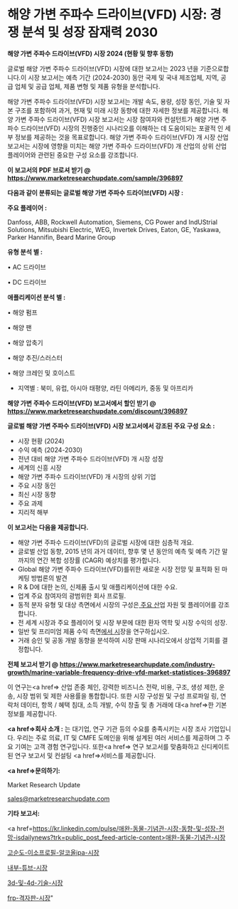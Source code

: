 # 해양 가변 주파수 드라이브(VFD) 시장: 경쟁 분석 및 성장 잠재력 2030

<strong>해양 가변 주파수 드라이브(VFD) 시장 2024 (현황 및 향후 동향)</strong>

글로벌 해양 가변 주파수 드라이브(VFD) 시장에 대한 보고서는 2023 년을 기준으로합니다.이 시장 보고서는 예측 기간 (2024-2030) 동안 국제 및 국내 제조업체, 지역, 공급 업체 및 공급 업체, 제품 변형 및 제품 유형을 분석합니다.

해양 가변 주파수 드라이브(VFD) 시장 보고서는 개발 속도, 용량, 성장 동인, 기술 및 자본 구조를 포함하여 과거, 현재 및 미래 시장 동향에 대한 자세한 정보를 제공합니다. 해양 가변 주파수 드라이브(VFD) 시장 보고서는 시장 참여자와 컨설턴트가 해양 가변 주파수 드라이브(VFD) 시장의 진행중인 시나리오를 이해하는 데 도움이되는 포괄적 인 세부 정보를 제공하는 것을 목표로합니다. 해양 가변 주파수 드라이브(VFD) 개 시장 산업 보고서는 시장에 영향을 미치는 해양 가변 주파수 드라이브(VFD) 개 산업의 상위 산업 플레이어와 관련된 중요한 구성 요소를 강조합니다.



<strong>이 보고서의 PDF 브로셔 받기 @ <a href=https://www.marketresearchupdate.com/sample/396897>https://www.marketresearchupdate.com/sample/396897</a></strong>



<strong>다음과 같이 분류되는 글로벌 해양 가변 주파수 드라이브(VFD) 시장 :</strong>



<strong>주요 플레이어 :</strong>

Danfoss, ABB, Rockwell Automation, Siemens, CG Power and IndUStrial Solutions, Mitsubishi Electric, WEG, Invertek Drives, Eaton, GE, Yaskawa, Parker Hannifin, Beard Marine Group



<strong>유형 분석 별 :</strong>

• AC 드라이브

• DC 드라이브



<strong>애플리케이션 분석 별 :</strong>

• 해양 펌프

• 해양 팬

• 해양 압축기

• 해양 추진/스러스터

• 해양 크레인 및 호이스트

<ul>
  <li>지역별 : 북미, 유럽, 아시아 태평양, 라틴 아메리카, 중동 및 아프리카</li>
</ul>


<strong>해양 가변 주파수 드라이브(VFD) 보고서에서 할인 받기 @ <a href=https://www.marketresearchupdate.com/discount/396897>https://www.marketresearchupdate.com/discount/396897</a></strong>



<strong>글로벌 해양 가변 주파수 드라이브(VFD) 시장 보고서에서 강조된 주요 구성 요소 :</strong>
<ul>
  <li>시장 현황 (2024)</li>
  <li>수익 예측 (2024-2030)</li>
  <li>전년 대비 해양 가변 주파수 드라이브(VFD) 개 시장 성장</li>
  <li>세계의 신흥 시장</li>
  <li>해양 가변 주파수 드라이브(VFD) 개 시장의 상위 기업</li>
  <li>주요 시장 동인</li>
  <li>최신 시장 동향</li>
  <li>주요 과제</li>
  <li>지리적 해부</li>
</ul>


<strong>이 보고서는 다음을 제공합니다.</strong>
<ul>
  <li>해양 가변 주파수 드라이브(VFD)의 글로벌 시장에 대한 심층적 개요.</li>
  <li>글로벌 산업 동향, 2015 년의 과거 데이터, 향후 몇 년 동안의 예측 및 예측 기간 말까지의 연간 복합 성장률 (CAGR) 예상치를 평가합니다.</li>
  <li>Global 해양 가변 주파수 드라이브(VFD)를위한 새로운 시장 전망 및 표적화 된 마케팅 방법론의 발견</li>
  <li>R &amp; D에 대한 논의, 신제품 출시 및 애플리케이션에 대한 수요.</li>
  <li>업계 주요 참여자의 광범위한 회사 프로필.</li>
  <li>동적 분자 유형 및 대상 측면에서 시장의 구성은<a href=> 주요 산</a>업 자원 및 플레이어를 강조합니다.</li>
  <li>전 세계 시장과 주요 플레이어 및 시장 부문에 대한 환자 역학 및 시장 수익의 성장.</li>
  <li>일반 및 프리미엄 제품 수익 측면<a href=>에서 시</a>장을 연구하십시오.</li>
  <li>거래 승인 및 공동 개발 동향을 분석하여 시장 판매 시나리오에서 상업적 기회를 결정합니다.</li>
</ul>



<strong>전체 보고서 받기 @ <a href=https://www.marketresearchupdate.com/industry-growth/marine-variable-frequency-drive-vfd-market-statistices-396897>https://www.marketresearchupdate.com/industry-growth/marine-variable-frequency-drive-vfd-market-statistices-396897</a></strong>

이 연구는<a href=> 산업 존중</a> 체인, 강력한 비즈니스 전략, 비용, 구조, 생성 제한, 운송, 시장 범위 및 제한 사용률을 통합합니다. 또한 시장 구성원 및 구성 프로파일 링, 연락처 데이터, 항목 / 혜택 침대, 소득 개발, 수익 창출 및 총 거래에 대<a href=>한 기본 </a>정보를 제공합니다.



<strong><a href=>회사 소</a>개 :</strong>
는 대기업, 연구 기관 등의 수요를 충족시키는 시장 조사 기업입니다. 우리는 주로 의료, IT 및 CMFE 도메인을 위해 설계된 여러 서비스를 제공하며 그 주요 기여는 고객 경험 연구입니다. 또한<a href=> 연구 보</a>고서를 맞춤화하고 신디케이트 된 연구 보고서 및 컨설팅 <a href=>서비스</a>를 제공합니다.



<strong><a href=>문의하기:</a></strong>

Market Research Update

sales@marketresearchupdate.com



<strong>기타 보고서:</strong>

<a href=https://kr.linkedin.com/pulse/애완-동물-기념관-시장-동향-및-성장-전망-isdailynews?trk=public_post_feed-article-content>애완-동물-기념관-시장</a>

<a href=https://www.linkedin.com/pulse/고순도-이소프로필-알코올ipa-시장-세분화-연구-및-목표-고객2029년-isdailynews/>고순도-이소프로필-알코올ipa-시장</a>

<a href=https://www.linkedin.com/pulse/내부-튜브-시장-세분화-연구-및-목표-고객2029년-survey-spotlight-pro-24-analysis-fwznc/>내부-튜브-시장</a>

<a href=https://www.linkedin.com/pulse/3d-및-4d-기술-시장-규모-성장-2023-analytics-alchemy-360-analysis-cx02f/>3d-및-4d-기술-시장</a>

<a href=https://www.linkedin.com/pulse/frp-격자판-시장-경쟁-분석-및-성장-잠재력-2030-analytics-alchemy-360-analysis-vqdwc/>frp-격자판-시장</a>"

